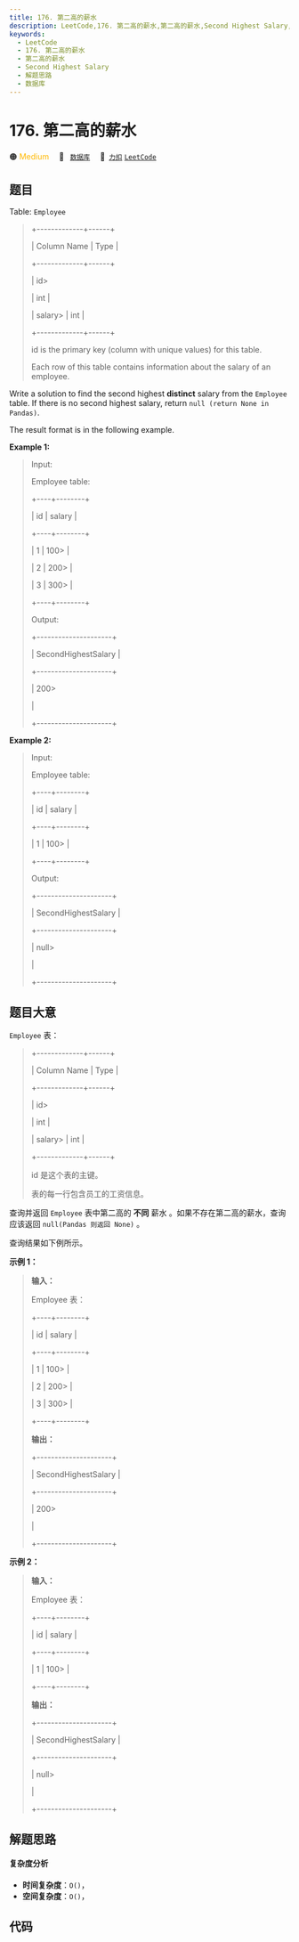 ```yaml
---
title: 176. 第二高的薪水
description: LeetCode,176. 第二高的薪水,第二高的薪水,Second Highest Salary,解题思路,数据库
keywords:
  - LeetCode
  - 176. 第二高的薪水
  - 第二高的薪水
  - Second Highest Salary
  - 解题思路
  - 数据库
---
```


# 176. 第二高的薪水

🟠 <font color=#ffb800>Medium</font>&emsp; 🔖&ensp; [`数据库`](/tag/database.md)&emsp; 🔗&ensp;[`力扣`](https://leetcode.cn/problems/second-highest-salary) [`LeetCode`](https://leetcode.com/problems/second-highest-salary)

## 题目

Table: `Employee`

> 
> 
> 
> 
> 
> +-------------+------+
> 
> | Column Name | Type |
> 
> +-------------+------+
> 
> | id> 
> > 
>   | int  |
> 
> | salary> 
>   | int  |
> 
> +-------------+------+
> 
> id is the primary key (column with unique values) for this table.
> 
> Each row of this table contains information about the salary of an employee.
> 
> 



Write a solution to find the second highest **distinct** salary from the
`Employee` table. If there is no second highest salary, return `null (return
None in Pandas)`.

The result format is in the following example.



**Example 1:**

> Input: 
> 
> Employee table:
> 
> +----+--------+
> 
> | id | salary |
> 
> +----+--------+
> 
> | 1  | 100> 
> |
> 
> | 2  | 200> 
> |
> 
> | 3  | 300> 
> |
> 
> +----+--------+
> 
> Output: 
> 
> +---------------------+
> 
> | SecondHighestSalary |
> 
> +---------------------+
> 
> | 200> 
> > 
> > 
> > 
>  |
> 
> +---------------------+

**Example 2:**

> Input: 
> 
> Employee table:
> 
> +----+--------+
> 
> | id | salary |
> 
> +----+--------+
> 
> | 1  | 100> 
> |
> 
> +----+--------+
> 
> Output: 
> 
> +---------------------+
> 
> | SecondHighestSalary |
> 
> +---------------------+
> 
> | null> 
> > 
> > 
> > 
> |
> 
> +---------------------+
> 
> 


## 题目大意

`Employee` 表：

> 
> 
> 
> 
> 
> +-------------+------+
> 
> | Column Name | Type |
> 
> +-------------+------+
> 
> | id> 
> > 
>   | int  |
> 
> | salary> 
>   | int  |
> 
> +-------------+------+
> 
> id 是这个表的主键。
> 
> 表的每一行包含员工的工资信息。
> 
> 



查询并返回 `Employee` 表中第二高的 **不同**  薪水 。如果不存在第二高的薪水，查询应该返回 `null(Pandas 则返回 None)`
。

查询结果如下例所示。



**示例 1：**

> 
> 
> 
> 
> 
> **输入：**
> 
> Employee 表：
> 
> +----+--------+
> 
> | id | salary |
> 
> +----+--------+
> 
> | 1  | 100> 
> |
> 
> | 2  | 200> 
> |
> 
> | 3  | 300> 
> |
> 
> +----+--------+
> 
> **输出：**
> 
> +---------------------+
> 
> | SecondHighestSalary |
> 
> +---------------------+
> 
> | 200> 
> > 
> > 
> > 
>  |
> 
> +---------------------+
> 
> 

**示例 2：**

> 
> 
> 
> 
> 
> **输入：**
> 
> Employee 表：
> 
> +----+--------+
> 
> | id | salary |
> 
> +----+--------+
> 
> | 1  | 100> 
> |
> 
> +----+--------+
> 
> **输出：**
> 
> +---------------------+
> 
> | SecondHighestSalary |
> 
> +---------------------+
> 
> | null> 
> > 
> > 
> > 
> |
> 
> +---------------------+
> 
> 


## 解题思路

#### 复杂度分析

- **时间复杂度**：`O()`，
- **空间复杂度**：`O()`，

## 代码

```javascript

```